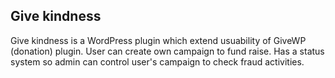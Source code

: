 ## Give kindness

Give kindness is a WordPress plugin which extend usuability of GiveWP (donation) plugin. User can create own campaign to fund raise. Has a status system so admin can control user's campaign to check fraud activities.  
